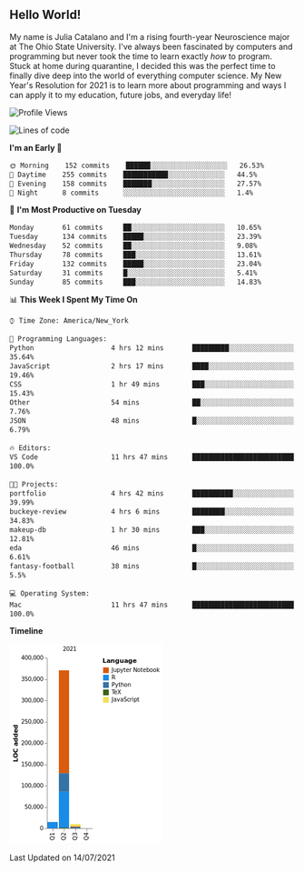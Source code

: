 ## Hello World!

My name is Julia Catalano and I'm a rising fourth-year Neuroscience major at The Ohio State University. I've always been fascinated by computers and programming but never took the time to learn exactly *how* to program. Stuck at home during quarantine, I decided this was the perfect time to finally dive deep into the world of everything computer science. My New Year's Resolution for 2021 is to learn more about programming and ways I can apply it to my education, future jobs, and everyday life! 





<!--START_SECTION:waka-->
![Profile Views](http://img.shields.io/badge/Profile%20Views-115-blue)

![Lines of code](https://img.shields.io/badge/From%20Hello%20World%20I%27ve%20Written-395083%20lines%20of%20code-blue)

**I'm an Early 🐤** 

```text
🌞 Morning    152 commits    ██████░░░░░░░░░░░░░░░░░░░   26.53% 
🌆 Daytime    255 commits    ███████████░░░░░░░░░░░░░░   44.5% 
🌃 Evening    158 commits    ███████░░░░░░░░░░░░░░░░░░   27.57% 
🌙 Night      8 commits      ░░░░░░░░░░░░░░░░░░░░░░░░░   1.4%

```
📅 **I'm Most Productive on Tuesday** 

```text
Monday       61 commits     ██░░░░░░░░░░░░░░░░░░░░░░░   10.65% 
Tuesday      134 commits    █████░░░░░░░░░░░░░░░░░░░░   23.39% 
Wednesday    52 commits     ██░░░░░░░░░░░░░░░░░░░░░░░   9.08% 
Thursday     78 commits     ███░░░░░░░░░░░░░░░░░░░░░░   13.61% 
Friday       132 commits    █████░░░░░░░░░░░░░░░░░░░░   23.04% 
Saturday     31 commits     █░░░░░░░░░░░░░░░░░░░░░░░░   5.41% 
Sunday       85 commits     ███░░░░░░░░░░░░░░░░░░░░░░   14.83%

```


📊 **This Week I Spent My Time On** 

```text
⌚︎ Time Zone: America/New_York

💬 Programming Languages: 
Python                   4 hrs 12 mins       █████████░░░░░░░░░░░░░░░░   35.64% 
JavaScript               2 hrs 17 mins       ████░░░░░░░░░░░░░░░░░░░░░   19.46% 
CSS                      1 hr 49 mins        ███░░░░░░░░░░░░░░░░░░░░░░   15.43% 
Other                    54 mins             ██░░░░░░░░░░░░░░░░░░░░░░░   7.76% 
JSON                     48 mins             █░░░░░░░░░░░░░░░░░░░░░░░░   6.79%

🔥 Editors: 
VS Code                  11 hrs 47 mins      █████████████████████████   100.0%

🐱‍💻 Projects: 
portfolio                4 hrs 42 mins       ██████████░░░░░░░░░░░░░░░   39.99% 
buckeye-review           4 hrs 6 mins        ████████░░░░░░░░░░░░░░░░░   34.83% 
makeup-db                1 hr 30 mins        ███░░░░░░░░░░░░░░░░░░░░░░   12.81% 
eda                      46 mins             █░░░░░░░░░░░░░░░░░░░░░░░░   6.61% 
fantasy-football         38 mins             █░░░░░░░░░░░░░░░░░░░░░░░░   5.5%

💻 Operating System: 
Mac                      11 hrs 47 mins      █████████████████████████   100.0%

```

**Timeline**

![Chart not found](https://raw.githubusercontent.com/juliacat23/juliacat23/main/charts/bar_graph.png) 


 Last Updated on 14/07/2021
<!--END_SECTION:waka-->

